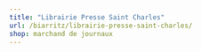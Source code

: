 ```yaml
---
title: "Librairie Presse Saint Charles"
url: /biarritz/librairie-presse-saint-charles/
shop: marchand de journaux
---
```

